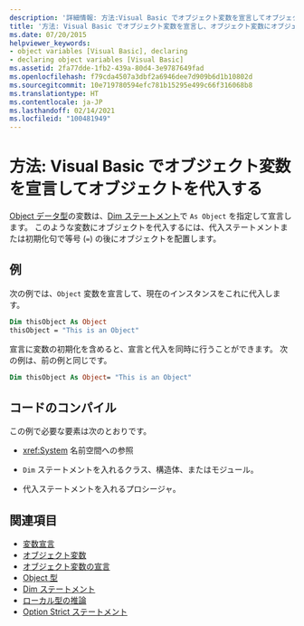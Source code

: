 ```yaml
---
description: '詳細情報: 方法:Visual Basic でオブジェクト変数を宣言してオブジェクトを代入する'
title: '方法: Visual Basic でオブジェクト変数を宣言し、オブジェクト変数にオブジェクトを代入する'
ms.date: 07/20/2015
helpviewer_keywords:
- object variables [Visual Basic], declaring
- declaring object variables [Visual Basic]
ms.assetid: 2fa77dde-1fb2-439a-80d4-3e9787649fad
ms.openlocfilehash: f79cda4507a3dbf2a6946dee7d909b6d1b10802d
ms.sourcegitcommit: 10e719780594efc781b15295e499c66f316068b8
ms.translationtype: HT
ms.contentlocale: ja-JP
ms.lasthandoff: 02/14/2021
ms.locfileid: "100481949"
---
```

# <a name="how-to-declare-an-object-variable-and-assign-an-object-to-it-in-visual-basic"></a>方法: Visual Basic でオブジェクト変数を宣言してオブジェクトを代入する

[Object データ型](../../../language-reference/data-types/object-data-type.md)の変数は、[Dim ステートメント](../../../language-reference/statements/dim-statement.md)で `As Object` を指定して宣言します。 このような変数にオブジェクトを代入するには、代入ステートメントまたは初期化句で等号 (`=`) の後にオブジェクトを配置します。

## <a name="example"></a>例

次の例では、`Object` 変数を宣言して、現在のインスタンスをこれに代入します。

```vb
Dim thisObject As Object
thisObject = "This is an Object"
```

宣言に変数の初期化を含めると、宣言と代入を同時に行うことができます。 次の例は、前の例と同じです。

```vb
Dim thisObject As Object= "This is an Object"
```

## <a name="compile-the-code"></a>コードのコンパイル

この例で必要な要素は次のとおりです。

- <xref:System> 名前空間への参照

- `Dim` ステートメントを入れるクラス、構造体、またはモジュール。

- 代入ステートメントを入れるプロシージャ。

## <a name="see-also"></a>関連項目

- [変数宣言](variable-declaration.md)
- [オブジェクト変数](object-variables.md)
- [オブジェクト変数の宣言](object-variable-declaration.md)
- [Object 型](../../../language-reference/data-types/object-data-type.md)
- [Dim ステートメント](../../../language-reference/statements/dim-statement.md)
- [ローカル型の推論](local-type-inference.md)
- [Option Strict ステートメント](../../../language-reference/statements/option-strict-statement.md)
